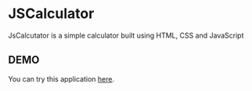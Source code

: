 
# JSCalculator

JsCalcutator is a simple calculator built using HTML, CSS and JavaScript


## DEMO

You can try this application [here](https://pip.pypa.io/en/stable/).
